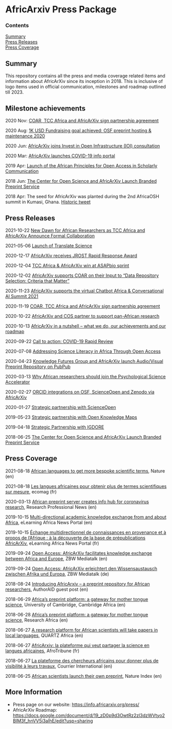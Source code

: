 # AfricArxiv Press Package
### Contents  
[Summary](#summary)  
[Press Releases](#press-releases)  
[Press Coverage](#press-coverage)


## Summary
This repository contains all the press and media coverage related items and information about AfricArXiv since its inception in 2018. This is inclusive of logo items used in official communication, milestones and roadmap outlined till 2023.
## Milestone achievements
2020 Nov: [COAR, TCC Africa and AfricArXiv sign partnership agreement](https://info.africarxiv.org/coar-tcc-africa-and-africarxiv-sign-partnership-agreement/)

2020 Aug: [1K USD Fundraising goal achieved: OSF preprint hosting & maintenance 2020](https://info.africarxiv.org/goal-achieved-osf-preprint-hosting-maintenance-2020/)

2020 Jun: [AfricArXiv joins Invest in Open Infrastructure (IOI) consultation ](http://investinopen.org/)

2020 Mar: [AfricArXiv launches COVID-19 info portal](https://info.africarxiv.org/covid-19/)

2019 Apr: [Launch of the African Principles for Open Access in Scholarly Communication ](https://info.africarxiv.org/african-oa-principles/)

2018 Jun: [The Center for Open Science and AfricArXiv Launch Branded Preprint Service](https://info.africarxiv.org/the-center-for-open-science-and-africarxiv-launch-branded-preprint-service/)

2018 Apr: The seed for AfricArXiv was planted during the 2nd AfricaOSH summit in Kumasi, Ghana. [Historic tweet](https://twitter.com/JooGraced/status/985171790438813697 )

## Press Releases
2021-10-22 [New Dawn for African Researchers as TCC Africa and AfricArXiv Announce Formal Collaboration](https://info.africarxiv.org/new-dawn-for-african-researchers-as-tcc-africa-and-africarxiv-announce-formal-collaboration/)

2021-05-06 [Launch of Translate Science](https://info.africarxiv.org/launch-of-translate-science/)

2020-12-17 [AfricArXiv receives JROST Rapid Response Award](https://info.africarxiv.org/africarxiv-receives-jrost-rapid-response-award/)

2020-12-04 [TCC Africa & AfricArXiv win at ASAPbio sprint](https://info.africarxiv.org/tcc-africa-africarxiv-win-at-asapbio-sprint/)

2020-12-02 [AfricArXiv supports COAR on their Input to “Data Repository Selection: Criteria that Matter”](https://info.africarxiv.org/africarxiv-supports-coar-on-their-input-to-data-repository-selection-criteria-that-matter/)

2020-11-23 [AfricArXiv supports the virtual Chatbot Africa & Conversational AI Summit 2021](https://info.africarxiv.org/africarxiv-supports-the-virtual-chatbot-africa-conversational-ai-summit-2021/)

2020-11-19 [COAR, TCC Africa and AfricArXiv sign partnership agreement](https://info.africarxiv.org/coar-tcc-africa-and-africarxiv-sign-partnership-agreement/)

2020-10-22 [AfricArXiv and COS partner to support pan-African research](https://info.africarxiv.org/africarxiv-and-cos-partner-to-support-pan-african-research/)

2020-10-13 [AfricArXiv in a nutshell – what we do, our achievements and our roadmap](https://info.africarxiv.org/in-a-nutshell/)

2020-09-22 [Call to action: COVID-19 Rapid Review](https://info.africarxiv.org/call-to-action-covid-19-rapid-review/)

2020-07-08 [Addressing Science Literacy in Africa Through Open Access](https://info.africarxiv.org/addressing-science-literacy-in-africa-through-open-access/)

2020-04-23 [Knowledge Futures Group and AfricArXiv launch Audio/Visual Preprint Repository on PubPub](https://info.africarxiv.org/knowledge-futures-group-and-africarxiv-launch-audio-visual-preprint-repository-on-pubpub/)

2020-03-13 [Why African researchers should join the Psychological Science Accelerator](https://info.africarxiv.org/join-the-psychological-science-accelerator/)

2020-02-27 [ORCID integrations on OSF, ScienceOpen and Zenodo via AfricArXiv](https://info.africarxiv.org/orcid-integrations-on-osf-scienceopen-and-zenodo-via-africarxiv/)

2020-01-27 [Strategic partnership with ScienceOpen](https://info.africarxiv.org/scienceopen-partnership/)

2019-05-23 [Strategic partnership with Open Knowledge Maps](https://info.africarxiv.org/strategic-partnership-with-open-knowledge-maps/)

2019-04-18 [Strategic Partnership with IGDORE](https://info.africarxiv.org/strategic-partnership-with-igdore/)

2018-06-25 [The Center for Open Science and AfricArXiv Launch Branded Preprint Service](https://cos.io/about/news/center-open-science-and-africarxiv-launch-branded-preprint-service/)

## Press Coverage
2021-08-18 [African languages to get more bespoke scientific terms](https://doi.org/10.1038/d41586-021-02218-x), Nature (en)

2021-08-18 [Les langues africaines pour obtenir plus de termes scientifiques sur mesure](http://www.ecomag.fr/les-langues-africaines-pour-obtenir-plus-de-termes-scientifiques-sur-mesure-ecologie-science/), ecomag (fr)

2020-03-13 [African preprint server creates info hub for coronavirus research](https://info.africarxiv.org/african-preprint-server-creates-info-hub-for-coronavirus-research/), Research Professional News (en)

2019-10-15 [Multi-directional academic knowledge exchange from and about Africa](https://info.africarxiv.org/multi-directional-academic-knowledge-exchange-from-and-about-africa/), eLearning Africa News Portal (en)

2019-10-15 [Échange multidirectionnel de connaissances en provenance et à propos de l’Afrique : à la découverte de la base de prépublications AfricArXiv](https://info.africarxiv.org/multi-directional-academic-knowledge-exchange-from-and-about-africa/), eLearning Africa News Portal (fr)

2019-09-24 [Open Access: AfricArXiv facilitates knowledge exchange between Africa and Europe](https://www.zbw-mediatalk.eu/2019/09/open-access-africarxiv-facilitates-knowledge-exchange-between-africa-and-europe/), ZBW Mediatalk (en)

2019-09-24 [Open Access: AfricArXiv erleichtert den Wissensaustausch zwischen Afrika und Europa](https://www.zbw-mediatalk.eu/de/2019/09/open-access-africarxiv-erleichtert-den-wissensaustausch-zwischen-afrika-und-europa/), ZBW Mediatalk (de)

2018-08-24 [Introducing AfricArxiv – a preprint repository for African researchers](https://www.authoraid.info/en/news/details/1318/), AuthorAID guest post (en)

2018-06-29 [Africa’s preprint platform: a gateway for mother tongue science](https://www.cambridge-africa.cam.ac.uk/news/the-center-for-open-science-and-africarxiv-launch-branded-preprint-service/), University of Cambridge, Cambridge Africa (en)

2018-06-28 [Africa’s preprint platform: a gateway for mother tongue science](https://www.researchresearch.com/news/article/?articleId=1375935), Research Africa (en)

2018-06-27 [A research platform for African scientists will take papers in local languages](https://qz.com/1314682/african-scientists-can-submit-research-in-local-african-languages/), QUARTZ Africa (en)

2018-06-27 [AfricArxiv: la plateforme qui veut partager la science en langues africaines](https://afrotribune.com/africarxiv-la-plateforme-qui-veut-partager-la-science-en-langues-africaines/), AfroTribune (fr)

2018-06-27 [La plateforme des chercheurs africains pour donner plus de visibilité à leurs travaux](https://www.courrierinternational.com/article/la-plateforme-des-chercheurs-africains-pour-donner-plus-de-visibilite-leurs-travaux), Courrier International (en)

2018-06-25 [African scientists launch their own preprint](https://www.natureindex.com/news-blog/african-scientists-launch-their-own-preprint), Nature Index (en)


## More Information
- Press page on our website: https://info.africarxiv.org/press/ 
- AfricArXiv Roadmap: https://docs.google.com/document/d/19_zD0p9d3OwtRz2zl3dzWVtyo2BIM3f_hnVV5i3aIhE/edit?usp=sharing
